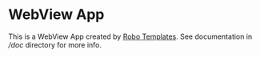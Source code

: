 WebView App
===========

This is a WebView App created by [Robo Templates](https://robotemplates.com/).
See documentation in _/doc_ directory for more info.
